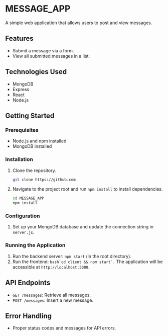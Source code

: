 # MESSAGE_APP

A simple web application that allows users to post and view messages.

## Features

- Submit a message via a form.
- View all submitted messages in a list.

## Technologies Used

- MongoDB
- Express
- React
- Node.js

## Getting Started

### Prerequisites

- Node.js and npm installed
- MongoDB installed

### Installation

1. Clone the repository.
   ```bash
   git clone https://github.com
   ```
2. Navigate to the project root and run `npm install` to install dependencies.
    ```bash
   cd MESSAGE_APP
    npm install
    ```

### Configuration

1. Set up your MongoDB database and update the connection string in `server.js`.

### Running the Application

1. Run the backend server: `npm start` (in the root directory).
2. Run the frontend: 
```bash`cd client && npm start`.```
The application will be accessible at `http://localhost:3000`.

## API Endpoints

- `GET /messages`: Retrieve all messages.
- `POST /messages`: Insert a new message.

## Error Handling

- Proper status codes and messages for API errors.
